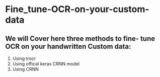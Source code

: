 # Fine_tune-OCR-on-your-custom-data

## We will Cover here three methods to fine- tune OCR on your handwritten Custom data:

1. Using trocr
2. Using offical keras CRNN model
3. Using CRNN

